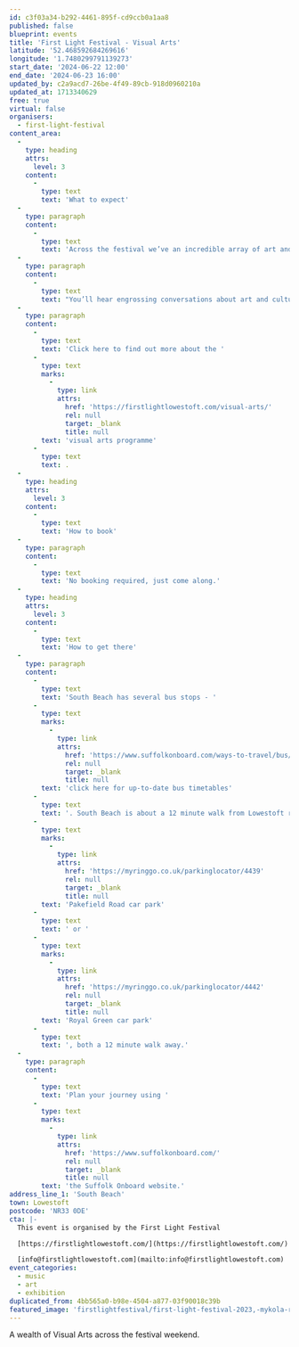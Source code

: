 ```yaml
---
id: c3f03a34-b292-4461-895f-cd9ccb0a1aa8
published: false
blueprint: events
title: 'First Light Festival - Visual Arts'
latitude: '52.468592684269616'
longitude: '1.7480299791139273'
start_date: '2024-06-22 12:00'
end_date: '2024-06-23 16:00'
updated_by: c2a9acd7-26be-4f49-89cb-918d0960210a
updated_at: 1713340629
free: true
virtual: false
organisers:
  - first-light-festival
content_area:
  -
    type: heading
    attrs:
      level: 3
    content:
      -
        type: text
        text: 'What to expect'
  -
    type: paragraph
    content:
      -
        type: text
        text: 'Across the festival we’ve an incredible array of art and artists, including Laurence Edwards elemental sculpture Walking Men on South Beach, Easterly Artists Art at the Edge exhibition and our Weather Vane arts project in Kensington Gardens. '
  -
    type: paragraph
    content:
      -
        type: text
        text: "You’ll hear engrossing conversations about art and culture in Messums East Art Hub and there are hands on making and creating sessions in our Making Waves zone.\_ First Light artist Alex Costello returns for some surprising performance art – catch him over the weekend and at Dawn!"
  -
    type: paragraph
    content:
      -
        type: text
        text: 'Click here to find out more about the '
      -
        type: text
        marks:
          -
            type: link
            attrs:
              href: 'https://firstlightlowestoft.com/visual-arts/'
              rel: null
              target: _blank
              title: null
        text: 'visual arts programme'
      -
        type: text
        text: .
  -
    type: heading
    attrs:
      level: 3
    content:
      -
        type: text
        text: 'How to book'
  -
    type: paragraph
    content:
      -
        type: text
        text: 'No booking required, just come along.'
  -
    type: heading
    attrs:
      level: 3
    content:
      -
        type: text
        text: 'How to get there'
  -
    type: paragraph
    content:
      -
        type: text
        text: 'South Beach has several bus stops - '
      -
        type: text
        marks:
          -
            type: link
            attrs:
              href: 'https://www.suffolkonboard.com/ways-to-travel/bus/bus-timetables/?s-timetable=lowestoft'
              rel: null
              target: _blank
              title: null
        text: 'click here for up-to-date bus timetables'
      -
        type: text
        text: '. South Beach is about a 12 minute walk from Lowestoft rail station. The nearest car park is '
      -
        type: text
        marks:
          -
            type: link
            attrs:
              href: 'https://myringgo.co.uk/parkinglocator/4439'
              rel: null
              target: _blank
              title: null
        text: 'Pakefield Road car park'
      -
        type: text
        text: ' or '
      -
        type: text
        marks:
          -
            type: link
            attrs:
              href: 'https://myringgo.co.uk/parkinglocator/4442'
              rel: null
              target: _blank
              title: null
        text: 'Royal Green car park'
      -
        type: text
        text: ', both a 12 minute walk away.'
  -
    type: paragraph
    content:
      -
        type: text
        text: 'Plan your journey using '
      -
        type: text
        marks:
          -
            type: link
            attrs:
              href: 'https://www.suffolkonboard.com/'
              rel: null
              target: _blank
              title: null
        text: 'the Suffolk Onboard website.'
address_line_1: 'South Beach'
town: Lowestoft
postcode: 'NR33 0DE'
cta: |-
  This event is organised by the First Light Festival

  [https://firstlightlowestoft.com/](https://firstlightlowestoft.com/)

  [info@firstlightlowestoft.com](mailto:info@firstlightlowestoft.com)
event_categories:
  - music
  - art
  - exhibition
duplicated_from: 4bb565a0-b98e-4504-a877-03f90018c39b
featured_image: 'firstlightfestival/first-light-festival-2023,-mykola-romanovsky-(442).jpg'
---
```

A wealth of Visual Arts across the festival weekend.
